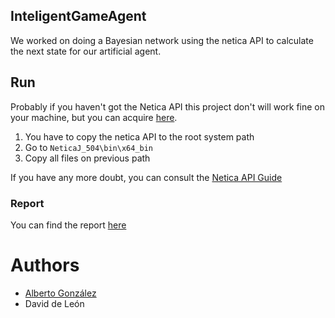 ## InteligentGameAgent
We worked on doing a Bayesian network using the netica API to calculate the next state for our artificial agent.

## Run
Probably if you haven't got the Netica API this project don't will work fine on your machine, but you can acquire [here](https://www.norsys.com/netica-j.html).

1. You have to copy the netica API to the root system path
2. Go to `NeticaJ_504\bin\x64_bin`
3. Copy all files on previous path

If you have any more doubt, you can consult the [Netica API Guide](http://www.norsys.com/netica-j/docs/NeticaJ_Man.pdf)

### Report
You can find the report [here](https://github.com/AlberTJ97/InteligentGameAgent/blob/master/docs/REPORT.pdf)

# Authors
- [Alberto González](https://github.com/AlberTJ97)
- David de León
